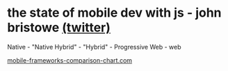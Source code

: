 # the state of mobile dev with js - john bristowe [(twitter)](https://twitter.com/johnbristowe)

Native - "Native Hybrid" - "Hybrid" - Progressive Web - web

[mobile-frameworks-comparison-chart.com](mobile-frameworks-comparison-chart.com)
